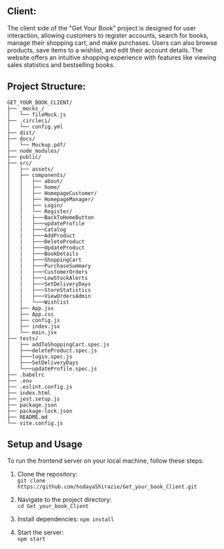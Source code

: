 ## Client:

The client side of the "Get Your Book" project is designed for user interaction, allowing customers to register accounts, search for books, manage their shopping cart, and make purchases. Users can also browse products, save items to a wishlist, and edit their account details. The website offers an intuitive shopping experience with features like viewing sales statistics and bestselling books.


## Project Structure:
```plaintext
GET_YOUR_BOOK_CLIENT/
├── _mocks_/
│   └── fileMock.js
├── .circleci/
│   └── config.yml
├── dist/
├── docs/
│   └── Mockup.pdf/
├── node_modules/
├── public/
├── src/
│   ├── assets/
│   ├── components/
│   │   ├── about/
│   │   ├── home/
│   │   ├── HomepageCustomer/
│   │   ├── HomepageManager/
│   │   ├── Login/
│   │   └── Register/
│   |   ├───BackToHomeButton
│   |   ├───updateProfile
│   |   ├───Catalog
│   |   ├───AddProduct
│   |   ├───DeleteProduct
│   |   ├───UpdateProduct
│   |   ├───BookDetails
│   |   ├───ShoppingCart
│   |   ├───PurchaseSummary
│   |   ├───CustomerOrders
│   |   ├───LowStockAlerts
│   |   ├───SetDeliveryDays
│   |   ├───StoreStatistics
│   |   ├───ViewOrdersAdmin
│   |   └───Wishlist
│   ├── App.jsx
│   ├── App.css
│   ├── config.js
│   ├── index.jsx
│   └── main.jsx
├── tests/
│   ├── addToShoppingCart.spec.js
│   ├───deleteProduct.spec.js
│   ├───login.spec.js
│   ├───SetDeliveryDays
│   └───updateProfile.spec.js
├── .babelrc
├── .env
├── .eslint.config.js
├── index.html
├── jest.setup.js
├── package.json
├── package-lock.json
├── README.md
└── vite.config.js
 ```

 
## Setup and Usage  
To run the frontend server on your local machine, follow these steps:

1. Clone the repository:  
   `git clone https://github.com/hodayaShirazie/Get_your_book_Client.git`

2. Navigate to the project directory:  
   `cd Get_your_book_Client`

3. Install dependencies:
   `npm install` 

4. Start the server:  
   `npm start`
